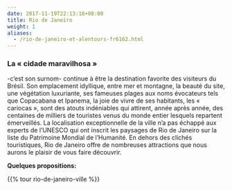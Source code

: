 ```yaml
---
date: 2017-11-19T22:13:18+08:00
title: Rio de Janeiro
weight: 1
aliases:
  - /rio-de-janeiro-et-alentours-fr6162.html
---
```


### La « cidade maravilhosa »
-c’est son surnom- continue à être la destination favorite des visiteurs du Brésil.
Son emplacement idyllique, entre mer et montagne, la beauté du site, une végétation luxuriante, ses fameuses plages aux noms évocateurs tels que Copacabana et Ipanema, la joie de vivre de ses habitants, les « cariocas », sont des atouts indéniables qui attirent, année après année, des centaines de milliers de touristes venus du monde entier lesquels repartent émerveillés.
La localisation exceptionnelle de la ville n’a pas échappé aux experts de l’UNESCO qui ont inscrit les paysages de Rio de Janeiro sur la liste du Patrimoine Mondial de l’Humanité.
En dehors des clichés touristiques, Rio de Janeiro offre de nombreuses attractions que nous aurons le plaisir de vous faire découvrir.

**Quelques propositions:**

{{% tour rio-de-janeiro-ville %}}
